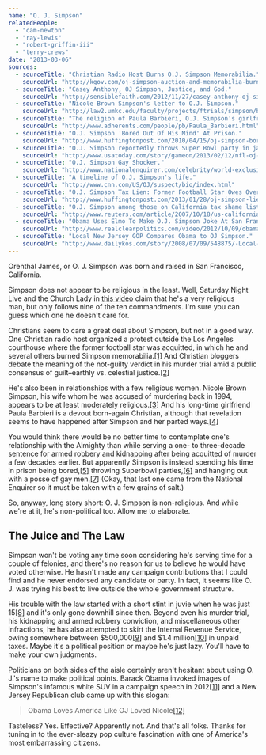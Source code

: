 ```yaml
---
name: "O. J. Simpson"
relatedPeople:
  - "cam-newton"
  - "ray-lewis"
  - "robert-griffin-iii"
  - "terry-crews"
date: "2013-03-06"
sources:
  - sourceTitle: "Christian Radio Host Burns O.J. Simpson Memorabilia."
    sourceUrl: "http://kgov.com/oj-simpson-auction-and-memorabilia-burned"
  - sourceTitle: "Casey Anthony, OJ Simpson, Justice, and God."
    sourceUrl: "http://sensiblefaith.com/2012/11/27/casey-anthony-oj-simpson-justice-and-god/"
  - sourceTitle: "Nicole Brown Simpson's letter to O.J. Simpson."
    sourceUrl: "http://law2.umkc.edu/faculty/projects/ftrials/simpson/brownletter.html"
  - sourceTitle: "The religion of Paula Barbieri, O.J. Simpson's girlfriend."
    sourceUrl: "http://www.adherents.com/people/pb/Paula_Barbieri.html"
  - sourceTitle: "O.J. Simpson 'Bored Out Of His Mind' At Prison."
    sourceUrl: "http://www.huffingtonpost.com/2010/04/15/oj-simpson-bored-out-of-h_n_538601.html"
  - sourceTitle: "O.J. Simpson reportedly throws Super Bowl party in jail."
    sourceUrl: "http://www.usatoday.com/story/gameon/2013/02/12/nfl-oj-simpson-has-super-bowl-party-in-jail/1912719/"
  - sourceTitle: "O.J. Simpson Gay Shocker."
    sourceUrl: "http://www.nationalenquirer.com/celebrity/world-exclusive-oj-simpson-gay-shocker"
  - sourceTitle: "A timeline of O.J. Simpson's life."
    sourceUrl: "http://www.cnn.com/US/OJ/suspect/bio/index.html"
  - sourceTitle: "O.J. Simpson Tax Lien: Former Football Star Owes Over $500,000 In Unpaid Taxes."
    sourceUrl: "http://www.huffingtonpost.com/2013/01/28/oj-simpson-lien_n_2567483.html"
  - sourceTitle: "O.J. Simpson among those on California tax shame list."
    sourceUrl: "http://www.reuters.com/article/2007/10/18/us-california-taxes-idUSN1733575520071018"
  - sourceTitle: "Obama Uses Elmo To Make O.J. Simpson Joke At San Francisco Fundraiser."
    sourceUrl: "http://www.realclearpolitics.com/video/2012/10/09/obama_uses_elmo_to_make_oj_simpson_joke_at_san_francisco_fundraiser.html"
  - sourceTitle: "Local New Jersey GOP Compares Obama to OJ Simpson."
    sourceUrl: "http://www.dailykos.com/story/2008/07/09/548875/-Local-New-Jersey-GOP-Compares-Obama-to-OJ-Simpson-picture"
---
```


Orenthal James, or O. J. Simpson was born and raised in San Francisco, California.

Simpson does not appear to be religious in the least. Well, Saturday Night Live and the Church Lady in [this video](http://www.hulu.com/watch/289758) claim that he's a very religious man, but only follows nine of the ten commandments. I'm sure you can guess which one he doesn't care for.

Christians seem to care a great deal about Simpson, but not in a good way. One Christian radio host organized a protest outside the Los Angeles courthouse where the former football star was acquitted, in which he and several others burned Simpson memorabilia.<a class="source-citation" href="#http://kgov.com/oj-simpson-auction-and-memorabilia-burned" title="Christian Radio Host Burns O.J. Simpson Memorabilia.">[1]</a> And Christian bloggers debate the meaning of the not-guilty verdict in his murder trial amid a public consensus of guilt–earthly vs. celestial justice.<a class="source-citation" href="#http://sensiblefaith.com/2012/11/27/casey-anthony-oj-simpson-justice-and-god/" title="Casey Anthony, OJ Simpson, Justice, and God.">[2]</a>

He's also been in relationships with a few religious women. Nicole Brown Simpson, his wife whom he was accused of murdering back in 1994, appears to be at least moderately religious.<a class="source-citation" href="#http://law2.umkc.edu/faculty/projects/ftrials/simpson/brownletter.html" title="Nicole Brown Simpson&apos;s letter to O.J. Simpson.">[3]</a> And his long-time girlfriend Paula Barbieri is a devout born-again Christian, although that revelation seems to have happened after Simpson and her parted ways.<a class="source-citation" href="#http://www.adherents.com/people/pb/Paula_Barbieri.html" title="The religion of Paula Barbieri, O.J. Simpson&apos;s girlfriend.">[4]</a>

You would think there would be no better time to contemplate one's relationship with the Almighty than while serving a one- to three-decade sentence for armed robbery and kidnapping after being acquitted of murder a few decades earlier. But apparently Simpson is instead spending his time in prison being bored,<a class="source-citation" href="#http://www.huffingtonpost.com/2010/04/15/oj-simpson-bored-out-of-h_n_538601.html" title="O.J. Simpson &apos;Bored Out Of His Mind&apos; At Prison.">[5]</a> throwing Superbowl parties,<a class="source-citation" href="#http://www.usatoday.com/story/gameon/2013/02/12/nfl-oj-simpson-has-super-bowl-party-in-jail/1912719/" title="O.J. Simpson reportedly throws Super Bowl party in jail.">[6]</a> and hanging out with a posse of gay men.<a class="source-citation" href="#http://www.nationalenquirer.com/celebrity/world-exclusive-oj-simpson-gay-shocker" title="O.J. Simpson Gay Shocker.">[7]</a> (Okay, that last one came from the National Enquirer so it must be taken with a few grains of salt.)

So, anyway, long story short: O. J. Simpson is non-religious. And while we're at it, he's non-political too. Allow me to elaborate.


## The Juice and The Law

Simpson won't be voting any time soon considering he's serving time for a couple of felonies, and there's no reason for us to believe he would have voted otherwise. He hasn't made any campaign contributions that I could find and he never endorsed any candidate or party. In fact, it seems like O. J. was trying his best to live outside the whole government structure.

His trouble with the law started with a short stint in juvie when he was just 15<a class="source-citation" href="#http://www.cnn.com/US/OJ/suspect/bio/index.html" title="A timeline of O.J. Simpson&apos;s life.">[8]</a> and it's only gone downhill since then. Beyond even his murder trial, his kidnapping and armed robbery conviction, and miscellaneous other infractions, he has also attempted to skirt the Internal Revenue Service, owing somewhere between $500,000<a class="source-citation" href="#http://www.huffingtonpost.com/2013/01/28/oj-simpson-lien_n_2567483.html" title="O.J. Simpson Tax Lien: Former Football Star Owes Over $500,000 In Unpaid Taxes.">[9]</a> and $1.4 million<a class="source-citation" href="#http://www.reuters.com/article/2007/10/18/us-california-taxes-idUSN1733575520071018" title="O.J. Simpson among those on California tax shame list.">[10]</a> in unpaid taxes. Maybe it's a political position or maybe he's just lazy. You'll have to make your own judgments.

Politicians on both sides of the aisle certainly aren't hesitant about using O. J.'s name to make political points. Barack Obama invoked images of Simpson's infamous white SUV in a campaign speech in 2012<a class="source-citation" href="#http://www.realclearpolitics.com/video/2012/10/09/obama_uses_elmo_to_make_oj_simpson_joke_at_san_francisco_fundraiser.html" title="Obama Uses Elmo To Make O.J. Simpson Joke At San Francisco Fundraiser.">[11]</a> and a New Jersey Republican club came up with this slogan:

>Obama Loves America Like OJ Loved Nicole<a class="source-citation" href="#http://www.dailykos.com/story/2008/07/09/548875/-Local-New-Jersey-GOP-Compares-Obama-to-OJ-Simpson-picture" title="Local New Jersey GOP Compares Obama to OJ Simpson.">[12]</a>

Tasteless? Yes. Effective? Apparently not. And that's all folks. Thanks for tuning in to the ever-sleazy pop culture fascination with one of America's most embarrassing citizens.